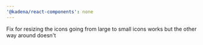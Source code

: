 ```yaml
---
'@kadena/react-components': none
---
```


Fix for resizing the icons going from large to small icons works but the other
way around doesn't
